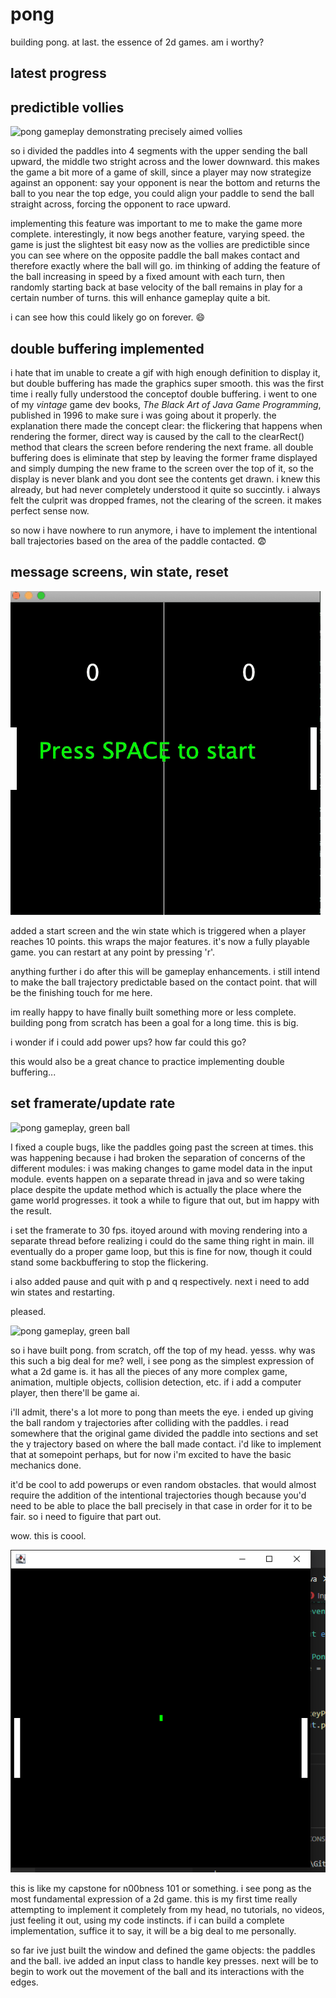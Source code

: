 # pong
building pong. at last. the essence of 2d games. am i worthy?

## latest progress

## predictible vollies

![pong gameplay demonstrating precisely aimed vollies](demos/demo5.gif)

so i divided the paddles into 4 segments with the upper sending the ball upward, the middle two stright across and the lower downward. this makes the game a bit more of a 
game of skill, since a player may now strategize against an opponent: say your opponent is near the bottom and returns the ball to you near the top edge, you could align 
your paddle to send the ball straight across, forcing the opponent to race upward. 

implementing this feature was important to me to make the game more complete. interestingly, it now begs another feature, varying speed. the game is just the slightest bit 
easy now as the vollies are predictible since you can see where on the opposite paddle the ball makes contact and therefore exactly where the ball will go. im thinking of 
adding the feature of the ball increasing in speed by a fixed amount with each turn, then randomly starting back at base velocity of the ball remains in play for a certain 
number of turns. this will enhance gameplay quite a bit.

i can see how this could likely go on forever. :smile:

## double buffering implemented

i hate that im unable to create a gif with high enough definition to display it, but double buffering has made the graphics super smooth. this was the first time i really 
fully understood the conceptof double buffering. i went to one of my _vintage_ game dev books, _The Black Art of Java Game Programming_, published in 1996 to make sure i 
was going about it properly. the explanation there made the concept clear: the flickering that happens when rendering the former, direct way is caused by the call to the 
clearRect() method that clears the screen before rendering the next frame. all double buffering does is eliminate that step by leaving the former frame displayed and simply 
dumping the new frame to the screen over the top of it, so the display is never blank and you dont see the contents get drawn. i knew this already, but had never completely 
understood it quite so succintly. i always felt the culprit was dropped frames, not the clearing of the screen. it makes perfect sense now.

so now i have nowhere to run anymore, i have to implement the intentional ball trajectories based on the area of the paddle contacted. :fearful:

## message screens, win state, reset

![pong gameplay show start screen winner message and game reset](demos/demo4.gif)

added a start screen and the win state which is triggered when a player reaches 10 points. this wraps the major features. it's now a fully playable game. you can restart 
at any point by pressing 'r'.

anything further i do after this will be gameplay enhancements. i still intend to make the ball trajectory predictable based on the contact point. that will be the finishing 
touch for me here.

im really happy to have finally built something more or less complete. building pong from scratch has been a goal for a long time. this is big.

i wonder if i could add power ups? how far could this go?

this would also be a great chance to practice implementing double buffering...

## set framerate/update rate

![pong gameplay, green ball](demos/demo3.gif)

I fixed a couple bugs, like the paddles going past the screen at times. this was happening because i had broken the separation of concerns of the different modules: i
was making changes to game model data in the input module. events happen on a separate thread in java and so were taking place despite the update method which is actually 
the place where the game world progresses. it took a while to figure that out, but im happy with the result. 

i set the framerate to 30 fps. itoyed around with moving rendering into a separate thread before realizing i could do the same thing right in main. ill eventually do a 
proper game loop, but this is fine for now, though it could stand some backbuffering to stop the flickering.

i also added pause and quit with p and q respectively. next i need to add win states and restarting.

pleased.

![pong gameplay, green ball](demos/demo2.gif)

so i have built pong. from scratch, off the top of my head. yesss. why was this such a big deal for me? well,
i see pong as the simplest expression of what a 2d game is. it has all the pieces of any more complex game, 
animation, multiple objects, collision detection, etc. if i add a computer player, then there'll be game ai.

i'll admit, there's a lot more to pong than meets the eye. i ended up giving the ball random y trajectories 
after colliding with the paddles. i read somewhere that the original game divided the paddle into sections 
and set the y trajectory based on where the ball made contact. i'd like to implement that at somepoint 
perhaps, but for now i'm excited to have the basic mechanics done. 

it'd be cool to add powerups or even random obstacles. that would almost require the addition of the 
intentional trajectories though because you'd need to be able to place the ball precisely in that case in 
order for it to be fair. so i need to figuire that part out.

wow. this is coool.

![static image of pong gamefield](demos/demo1.png)

this is like my capstone for n00bness 101 or something. i see pong as the most fundamental expression of a 2d game. this is my first time really attempting to implement it 
completely from my head, no tutorials, no videos, just feeling it out, using my code instincts. if i can build a complete implementation, suffice it to say, it will be a 
big deal to me personally. 

so far ive just built the window and defined the game objects: the paddles and the ball. ive added an input class to handle key presses. next will be to begin to work out 
the movement of the ball and its interactions with the edges.
